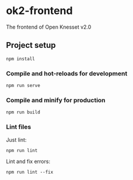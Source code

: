 # ok2-frontend

The frontend of Open Knesset v2.0

## Project setup

```shell
npm install
```

### Compile and hot-reloads for development

```shell
npm run serve
```

### Compile and minify for production

```shell
npm run build
```

### Lint files

Just lint:

```shell
npm run lint
```

Lint and fix errors:

```shell
npm run lint --fix
```
